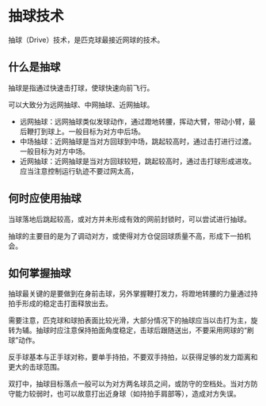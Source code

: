 # 抽球技术

抽球（Drive）技术，是匹克球最接近网球的技术。

## 什么是抽球

抽球是指通过快速击打球，使球快速向前飞行。

可以大致分为远网抽球、中网抽球、近网抽球。

* 远网抽球：远网抽球类似发球动作，通过蹬地转腰，挥动大臂，带动小臂，最后鞭打到球上。一般目标为对方中后场。
* 中场抽球：近网抽球是当对方回球到中场，跳起较高时，通过击打进行过渡。一般目标为对方中场。
* 近网抽球：近网抽球是当对方回球较短，跳起较高时，通过击打球形成进攻。应当注意控制运行轨迹不要过网太高，

## 何时应使用抽球

当球落地后跳起较高，或对方并未形成有效的网前封锁时，可以尝试进行抽球。

抽球的主要目的是为了调动对方，或使得对方仓促回球质量不高，形成下一拍机会。

## 如何掌握抽球

抽球最关键的是要做到在身前击球，另外掌握鞭打发力，将蹬地转腰的力量通过持拍手形成的稳定击打面释放出去。

需要注意，匹克球和球拍表面比较光滑，大部分情况下的抽球应当以击打为主，旋转为辅。抽球时应注意保持拍面角度稳定，击球后跟随送出，不要采用网球的“刷球”动作。

反手球基本与正手球对称，要单手持拍，不要双手持拍，以获得足够的发力距离和更大的击球范围。

双打中，抽球目标落点一般可以为对方两名球员之间，或防守的空档处。当对方防守能力较弱时，也可以故意打出近身球（如持拍手肩部等），造成对方失误。